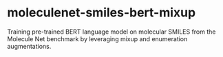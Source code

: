 # moleculenet-smiles-bert-mixup
Training pre-trained BERT language model on molecular SMILES from the Molecule Net benchmark by leveraging mixup and enumeration augmentations.
